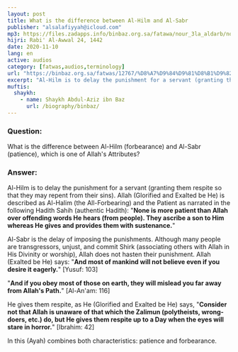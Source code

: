 ```yaml
---
layout: post
title: What is the difference between Al-Hilm and Al-Sabr
publisher: "alsalafiyyah@icloud.com"
mp3: https://files.zadapps.info/binbaz.org.sa/fatawa/nour_3la_aldarb/nour_550/55001.mp3
hijri: Rabi' Al-Awwal 24, 1442
date: 2020-11-10
lang: en
active: audios
category: [fatwas,audios,terminology]
url: "https://binbaz.org.sa/fatwas/12767/%D8%A7%D9%84%D9%81%D8%B1%D9%82-%D8%A8%D9%8A%D9%86-%D8%A7%D9%84%D8%AD%D9%84%D9%85-%D9%88%D8%A7%D9%84%D8%B5%D8%A8%D8%B1-%D9%81%D9%8A-%D8%B5%D9%81%D8%A7%D8%AA-%D8%A7%D9%84%D9%84%D9%87-%D8%B9%D8%B2%D9%88%D8%AC%D9%84"
excerpt: "Al-Hilm is to delay the punishment for a servant (granting them respite so that they may repent from their sins). Allah (Glorified and Exalted be He) is described as Al-Halim (the All-Forbearing) and the Patient as narrated in the following Hadith Sahih"
muftis:
  shaykh: 
    - name: Shaykh Abdul-Aziz ibn Baz
      url: /biography/binbaz/
---
```


### Question:
What is the difference between Al-Hilm (forbearance) and Al-Sabr (patience), which is one of Allah's Attributes? 

### Answer:
Al-Hilm is to delay the punishment for a servant (granting them respite so that they may repent from their sins). Allah (Glorified and Exalted be He) is described as Al-Halim (the All-Forbearing) and the Patient as narrated in the following Hadith Sahih (authentic Hadith): "**None is more patient than Allah over offending words He hears (from people). They ascribe a son to Him whereas He gives and provides them with sustenance.**" 

Al-Sabr is the delay of imposing the punishments. Although many people are transgressors, unjust, and commit Shirk (associating others with Allah in His Divinity or worship), Allah does not hasten their punishment. Allah (Exalted be He) says: "**And most of mankind will not believe even if you desire it eagerly.**" [Yusuf: 103]

"**And if you obey most of those on earth, they will mislead you far away from Allah's Path.**" [Al-An'am: 116]

He gives them respite, as He (Glorified and Exalted be He) says, "**Consider not that Allah is unaware of that which the Zalimun (polytheists, wrong-doers, etc.) do, but He gives them respite up to a Day when the eyes will stare in horror.**" [Ibrahim: 42]

In this (Ayah) combines both characteristics: patience and forbearance. 
